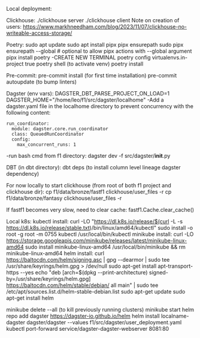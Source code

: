 Local deployment:

Clickhouse:
./clickhouse server
./clickhouse client
Note on creation of users: https://www.markhneedham.com/blog/2023/11/07/clickhouse-no-writeable-access-storage/

Poetry:
sudo apt update
sudo apt install pipx
pipx ensurepath
sudo pipx ensurepath --global # optional to allow pipx actions with --global argument
pipx install poetry
-CREATE NEW TERMINAL
poetry config virtualenvs.in-project true
poetry shell (to activate venv)
poetry install

Pre-commit:
pre-commit install (for first time installation)
pre-commit autoupdate (to bump linters)

Dagster (env vars):
DAGSTER_DBT_PARSE_PROJECT_ON_LOAD=1
DAGSTER_HOME="/home/leo/f1/src/dagster/localhome"
-Add a dagster.yaml file in the localhome directory to prevent concurrency with the following content:
```
run_coordinator:
  module: dagster.core.run_coordinator
  class: QueuedRunCoordinator
  config:
    max_concurrent_runs: 1
```
-run bash cmd from f1 directory: dagster dev -f src/dagster/__init__.py

DBT (in dbt directory):
dbt deps (to install column level lineage dagster dependency)

For now locally to start clickhouse (from root of both f1 project and clickhouse dir):
cp f1/data/bronze/fastf1 clickhouse/user_files -r
cp f1/data/bronze/fantasy clickhouse/user_files -r

If fastf1 becomes very slow, need to clear cache:
fastf1.Cache.clear_cache()

Local k8s:
kubectl install:
curl -LO "https://dl.k8s.io/release/$(curl -L -s https://dl.k8s.io/release/stable.txt)/bin/linux/amd64/kubectl"
sudo install -o root -g root -m 0755 kubectl /usr/local/bin/kubectl
minikube install:
curl -LO https://storage.googleapis.com/minikube/releases/latest/minikube-linux-amd64
sudo install minikube-linux-amd64 /usr/local/bin/minikube && rm minikube-linux-amd64
helm install:
curl https://baltocdn.com/helm/signing.asc | gpg --dearmor | sudo tee /usr/share/keyrings/helm.gpg > /dev/null
sudo apt-get install apt-transport-https --yes
echo "deb [arch=$(dpkg --print-architecture) signed-by=/usr/share/keyrings/helm.gpg] https://baltocdn.com/helm/stable/debian/ all main" | sudo tee /etc/apt/sources.list.d/helm-stable-debian.list
sudo apt-get update
sudo apt-get install helm

minikube delete --all (to kill previously running clusters)
minikube start
helm repo add dagster https://dagster-io.github.io/helm
helm install localname-dagster dagster/dagster --values f1/src/dagster/user_deployment.yaml
kubectl port-forward service/dagster-dagster-webserver 8081:80
